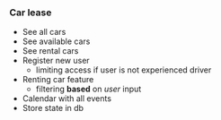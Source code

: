 ### Car lease
- See all cars
- See available cars
- See rental cars
- Register new user
  - limiting access if user is not experienced driver
- Renting car feature
  - filtering **based** on _user_ input
- Calendar with all events
- Store state in db